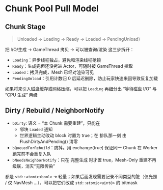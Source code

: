 ﻿# Chunk Pool Pull Model

## Chunk Stage

> Unloaded → Loading → Ready → Loaded → PendingUnload）

把 I/O/生成 → GameThread 拷贝 → 可以被查询/渲染 这三步拆开：

- `Loading`：异步线程独占，避免和渲染线程抢锁
- `Ready`：生成完但还没拷进 Actor，可随时被 GameThread 拾取
- `Loaded`：拷贝完成，Mesh 已经对渲染可见
- `PendingUnload`：引用计数归 0 后延迟删除，防止玩家快速来回导致反复加载

如果将来引入磁盘缓存或网格压缩，可以把 `Loading` 再细分出 “等待磁盘 I/O” 与 “CPU 生成” 两级

## Dirty / Rebuild / NeighborNotify

- `bDirty`: 语义 = “本 Chunk 需要重建”，只能在
    - 邻块 `Loaded` 通知
    - 世界逻辑主动改动 block 时置为 true；在 排队那一刻 由 FlushDirtyAndPending() 清零
- `bQueuedForRebuild`：防抖。用 exchange(true) 保证同一 Chunk 在 Worker 跑完前不会重复入队
- `bNeedsNeighborNotify`：只在 完整生成 时才置 true，Mesh-Only 重建不再级联，消灭“无限传染”

都是 `std::atomic<bool>` ➜ 轻量；如果后面发现需要记录不同类型的脏（仅光照 / 仅 NavMesh …），可以把它们改成 `std::atomic<uint8>` 的 bitmask